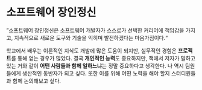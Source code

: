 # 소프트웨어 장인정신

”소프트웨어 장인정신은 소프트웨어 개발자가 스스로가 선택한 커리어에 책임감을 가지고, 지속적으로 새로운 도구와 기술을 익히며 발전하겠다는 마음가짐이다.“

학교에서 배우는 이론적인 지식도 개발에 많은 도움이 되지만, 실무적인 경험은 **프로젝트**를 통해 얻는 경우가 많았다. 
결국 **개인적인 능력**도 중요하지만, 책에서 저자가 말하고 있는 거와 같이 **어떤 사람들과 함께 일하느냐**는 정말 중요하다고 생각한다. 
나 역시 팀원들에게 생산적인 동반자가 되고 싶다. 또한 이를 위해 어떤 노력을 해야 할지 스터디원들과 함께 논의해보고 싶다.
